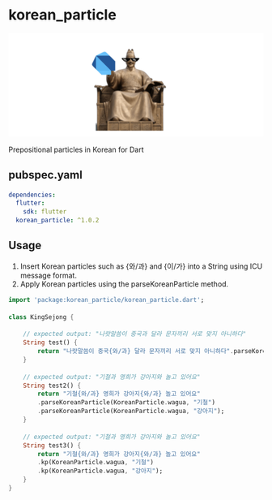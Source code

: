 # korean_particle
<img src="https://raw.githubusercontent.com/GeekTree0101/korean_particle/main/res/banner.png" />

Prepositional particles in Korean for Dart

## pubspec.yaml
```yml
dependencies:
  flutter:
    sdk: flutter
  korean_particle: ^1.0.2
```

## Usage
1. Insert Korean particles such as {와/과} and {이/가} into a String using ICU message format.
2. Apply Korean particles using the parseKoreanParticle method.

```Dart
import 'package:korean_particle/korean_particle.dart';

class KingSejong {

    // expected output: "나랏말씀이 중국과 달라 문자끼리 서로 맞지 아니하다"
    String test() {
        return "나랏말씀이 중국{와/과} 달라 문자끼리 서로 맞지 아니하다".parseKoreanParticle(KoreanParticle.wagua, "중국");
    }

    // expected output: "기철과 영희가 강아지와 놀고 있어요"
    String test2() {
        return "기철{와/과} 영희가 강아지{와/과} 놀고 있어요"
        .parseKoreanParticle(KoreanParticle.wagua, "기철")
        .parseKoreanParticle(KoreanParticle.wagua, "강아지");
    }

    // expected output: "기철과 영희가 강아지와 놀고 있어요"
    String test3() {
        return "기철{와/과} 영희가 강아지{와/과} 놀고 있어요"
        .kp(KoreanParticle.wagua, "기철")
        .kp(KoreanParticle.wagua, "강아지");
    }
}
```
